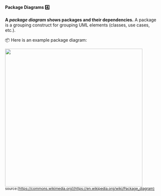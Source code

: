 <div id="title">

#### Package Diagrams :four:

</div>

<div id="body">

**A _package diagram_ shows packages and their dependencies.** A package is a grouping construct for grouping UML elements (classes, use cases, etc.).

<tip-box> 

:package: Here is an example package diagram:

<img src="{{baseUrl}}/modeling/modelingStructures/packageDiagrams/images/diagram.png" height="450" /><br>
<sub>source:[https://commons.wikimedia.org](https://en.wikipedia.org/wiki/Package_diagram)</sub>

</tip-box>

</div>

<div id="extras">
</div>